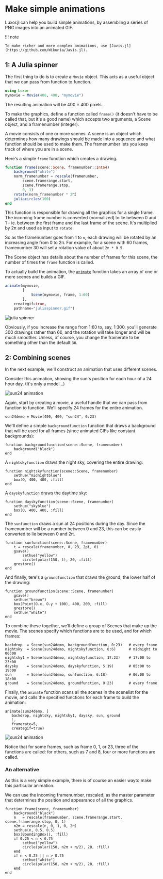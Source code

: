 # Make simple animations

Luxor.jl can help you build simple animations, by assembling
a series of PNG images into an animated GIF.

!!! note

    To make richer and more complex animations, use [Javis.jl](https://github.com/Wikunia/Javis.jl).

## 1: A Julia spinner

The first thing to do is to create a `Movie` object. This acts as a useful object that we can pass from function to function.

```julia
using Luxor
mymovie = Movie(400, 400, "mymovie")
```

The resulting animation will be 400 × 400 pixels.

To make the graphics, define a function called `frame()` (it doesn't have to be called that, but it's a good name) which accepts two arguments, a Scene object, and a framenumber (integer).

A movie consists of one or more scenes. A scene is an object which determines how many drawings should be made into a sequence and what function should be used to make them. The framenumber lets you keep track of where you are in a scene.

Here's a simple `frame` function which creates a drawing.

```julia
function frame(scene::Scene, framenumber::Int64)
    background("white")
    norm_framenumber = rescale(framenumber,
        scene.framerange.start,
        scene.framerange.stop,
        0, 1)
    rotate(norm_framenumber * 2π)
    juliacircles(100)
end
```

This function is responsible for drawing all the graphics
for a single frame. The incoming frame number is converted
(normalized) to lie between 0 and 1 - ie. between the first
frame and the last frame of the scene. It's multiplied by 2π
and used as input to `rotate`.

So as the framenumber goes from 1 to `n`, each drawing will
be rotated by an increasing angle from 0 to 2π. For example,
for a scene with 60 frames, framenumber 30 will set a
rotation value of about `2π * 0.5`.

The Scene object has details about the number of frames for this scene, the number of times the `frame` function is called.

To actually build the animation, the [`animate`](@ref) function takes an array of one or more scenes and builds a GIF.

```julia
animate(mymovie,
        [
            Scene(mymovie, frame, 1:60)
        ],
    creategif=true,
    pathname="juliaspinner.gif")
```

![julia spinner](../assets/figures/juliaspinner.gif)

Obviously, if you increase the range from 1:60 to, say,
1:300, you'll generate 300 drawings rather than 60, and the
rotation will take longer and will be much
smoother. Unless, of course, you change the framerate to be
something other than the default `30`.

## 2: Combining scenes

In the next example, we'll construct an animation that uses different scenes.

Consider this animation, showing the sun's position for each hour of a 24 hour day. (It's only a model...)

![sun24 animation](../assets/figures/sun24.gif)

Again, start by creating a movie, a useful handle that we can pass from function to function. We'll specify 24 frames for the entire animation.

```
sun24demo = Movie(400, 400, "sun24", 0:23)
```

We'll define a simple `backgroundfunction` function that draws a
background that will be used for all frames (since animated
GIFs like constant backgrounds):

```
function backgroundfunction(scene::Scene, framenumber)
    background("black")
end
```

A `nightskyfunction` draws the night sky, covering the entire drawing:

```
function nightskyfunction(scene::Scene, framenumber)
    sethue("midnightblue")
    box(O, 400, 400, :fill)
end
```

A `dayskyfunction` draws the daytime sky:

```
function dayskyfunction(scene::Scene, framenumber)
    sethue("skyblue")
    box(O, 400, 400, :fill)
end
```

The `sunfunction` draws a sun at 24 positions during the day. Since the framenumber will be a number between 0 and 23, this can be easily converted to lie between 0 and 2π.

```
function sunfunction(scene::Scene, framenumber)
    t = rescale(framenumber, 0, 23, 2pi, 0)
    gsave()
        sethue("yellow")
        circle(polar(150, t), 20, :fill)
    grestore()
end
```

And finally, tere's a `groundfunction` that draws the ground, the lower half of the drawing:

```
function groundfunction(scene::Scene, framenumber)
    gsave()
    sethue("brown")
    box(Point(O.x, O.y + 100), 400, 200, :fill)
    grestore()
    sethue("white")
end
```

To combine these together, we'll define a group of Scenes
that make up the movie. The scenes specify which functions
are to be used, and for which frames:

```
backdrop  = Scene(sun24demo, backgroundfunction, 0:23)   # every frame
nightsky  = Scene(sun24demo, nightskyfunction, 0:6)      # midnight to 06:00
nightsky1 = Scene(sun24demo, nightskyfunction, 17:23)    # 17:00 to 23:00
daysky    = Scene(sun24demo, dayskyfunction, 5:19)       # 05:00 to 19:00
sun       = Scene(sun24demo, sunfunction, 6:18)          # 06:00 to 18:00
ground    = Scene(sun24demo, groundfunction, 0:23)       # every frame
```

Finally, the `animate` function scans all the scenes in the
scenelist for the  movie, and calls the specified functions for each
frame to build the animation:

```
animate(sun24demo, [
   backdrop, nightsky, nightsky1, daysky, sun, ground
   ],
   framerate=5,
   creategif=true)
```

![sun24 animation](../assets/figures/sun24.gif)

Notice that for some frames, such as frame 0, 1, or 23, three of the functions are called: for others, such as 7 and 8, four or more functions are called.

### An alternative

As this is a very simple example, there is of course an easier wayto make this particular animation.

We can use the incoming framenumber, rescaled, as the master
parameter that determines the position and appearance of all
the graphics.

```
function frame(scene, framenumber)
    background("black")
    n   = rescale(framenumber, scene.framerange.start, scene.framerange.stop, 0, 1)
    n2π = rescale(n, 0, 1, 0, 2π)
    sethue(n, 0.5, 0.5)
    box(BoundingBox(), :fill)
    if 0.25 < n < 0.75
        sethue("yellow")
        circle(polar(150, n2π + π/2), 20, :fill)
    end
    if n < 0.25 || n > 0.75
        sethue("white")
        circle(polar(150, n2π + π/2), 20, :fill)
    end
end
```
